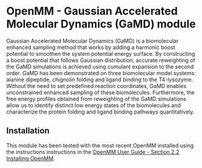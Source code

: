 # OpenMM - Gaussian Accelerated Molecular Dynamics (GaMD) module

Gaussian Accelerated Molecular Dynamics (GaMD) is a biomolecular enhanced sampling method that works by adding a harmonic boost potential to smoothen the system potential energy surface. By constructing a boost potential that follows Gaussian distribution, accurate reweighting of the GaMD simulations is achieved using cumulant expansion to the second order. GaMD has been demonstrated on three biomolecular model systems: alanine dipeptide, chignolin folding and ligand binding to the T4-lysozyme. Without the need to set predefined reaction coordinates, GaMD enables unconstrained enhanced sampling of these biomolecules. Furthermore, the free energy profiles obtained from reweighting of the GaMD simulations allow us to identify distinct low energy states of the biomolecules and characterize the protein folding and ligand binding pathways quantitatively.


## Installation
This module has been tested with the most recent OpenMM installed using the instructions instructions in the [OpenMM User Guide - Section 2.2 Installing OpenMM](http://docs.openmm.org/latest/userguide/application.html#installing-openmm).

